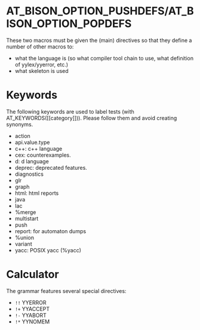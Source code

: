 # AT_BISON_OPTION_PUSHDEFS/AT_BISON_OPTION_POPDEFS

These two macros must be given the (main) directives so that they
define a number of other macros to:
- what the language is (so what compiler tool chain to use, what
  definition of yylex/yyerror, etc.)
- what skeleton is used

# Keywords
The following keywords are used to label tests (with
AT_KEYWORDS([[category]])).  Please follow them and avoid creating
synonyms.
- action
- api.value.type
- c++: c++ language
- cex: counterexamples.
- d: d language
- deprec: deprecated features.
- diagnostics
- glr
- graph
- html: html reports
- java
- lac
- %merge
- multistart
- push
- report: for automaton dumps
- %union
- variant
- yacc: POSIX yacc (%yacc)

# Calculator
The grammar features several special directives:
- `!!` YYERROR
- `!+` YYACCEPT
- `!-` YYABORT
- `!*` YYNOMEM
